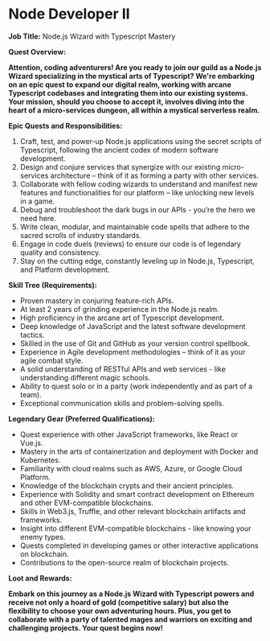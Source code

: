 # Node Developer II

**Job Title:** Node.js Wizard with Typescript Mastery

  

**Quest Overview:**

**Attention, coding adventurers! Are you ready to join our guild as a Node.js Wizard specializing in the mystical arts of Typescript? We're embarking on an epic quest to expand our digital realm, working with arcane Typescript codebases and integrating them into our existing systems. Your mission, should you choose to accept it, involves diving into the heart of a micro-services dungeon, all within a mystical serverless realm.**

  

**Epic Quests and Responsibilities:**

1. Craft, test, and power-up Node.js applications using the secret scripts of Typescript, following the ancient codex of modern software development.
2. Design and conjure services that synergize with our existing micro-services architecture – think of it as forming a party with other services.
3. Collaborate with fellow coding wizards to understand and manifest new features and functionalities for our platform – like unlocking new levels in a game.
4. Debug and troubleshoot the dark bugs in our APIs - you’re the hero we need here.
5. Write clean, modular, and maintainable code spells that adhere to the sacred scrolls of industry standards.
6. Engage in code duels (reviews) to ensure our code is of legendary quality and consistency.
7. Stay on the cutting edge, constantly leveling up in Node.js, Typescript, and Platform development.

  

**Skill Tree (Requirements):**

*   Proven mastery in conjuring feature-rich APIs.
*   At least 2 years of grinding experience in the Node.js realm.
*   High proficiency in the arcane art of Typescript development.
*   Deep knowledge of JavaScript and the latest software development tactics.
*   Skilled in the use of Git and GitHub as your version control spellbook.
*   Experience in Agile development methodologies – think of it as your agile combat style.
*   A solid understanding of RESTful APIs and web services - like understanding different magic schools.
*   Ability to quest solo or in a party (work independently and as part of a team).
*   Exceptional communication skills and problem-solving spells.

  

**Legendary Gear (Preferred Qualifications):**

*   Quest experience with other JavaScript frameworks, like React or Vue.js.
*   Mastery in the arts of containerization and deployment with Docker and Kubernetes.
*   Familiarity with cloud realms such as AWS, Azure, or Google Cloud Platform.
*   Knowledge of the blockchain crypts and their ancient principles.
*   Experience with Solidity and smart contract development on Ethereum and other EVM-compatible blockchains.
*   Skills in Web3.js, Truffle, and other relevant blockchain artifacts and frameworks.
*   Insight into different EVM-compatible blockchains - like knowing your enemy types.
*   Quests completed in developing games or other interactive applications on blockchain.
*   Contributions to the open-source realm of blockchain projects.

  

**Loot and Rewards:**

**Embark on this journey as a Node.js Wizard with Typescript powers and receive not only a hoard of gold (competitive salary) but also the flexibility to choose your own adventuring hours. Plus, you get to collaborate with a party of talented mages and warriors on exciting and challenging projects. Your quest begins now!**